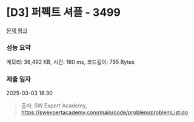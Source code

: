 # [D3] 퍼펙트 셔플 - 3499 

[문제 링크](https://swexpertacademy.com/main/code/problem/problemDetail.do?contestProbId=AWGsRbk6AQIDFAVW) 

### 성능 요약

메모리: 36,492 KB, 시간: 160 ms, 코드길이: 795 Bytes

### 제출 일자

2025-03-03 18:30



> 출처: SW Expert Academy, https://swexpertacademy.com/main/code/problem/problemList.do